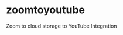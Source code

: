 # zoomtoyoutube
Zoom to cloud storage to YouTube Integration

<!-- Zoom SDK -> Google Cloud Storage -> Youtube Data API -> Youtube -->
